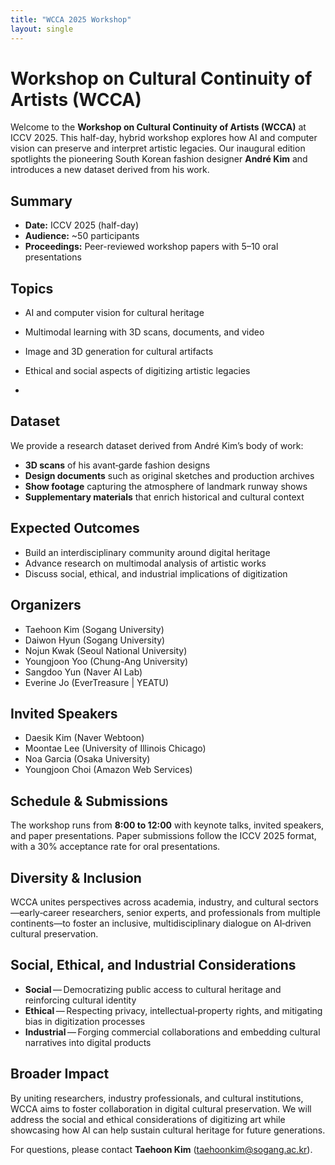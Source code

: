 ```yaml
---
title: "WCCA 2025 Workshop"
layout: single
---
```


# Workshop on Cultural Continuity of Artists (WCCA)

Welcome to the **Workshop on Cultural Continuity of Artists (WCCA)** at ICCV 2025.
This half-day, hybrid workshop explores how AI and computer vision can preserve and
interpret artistic legacies. Our inaugural edition spotlights the pioneering South
Korean fashion designer **André Kim** and introduces a new dataset derived from his
work.

## Summary
- **Date:** ICCV 2025 (half-day)
- **Audience:** ~50 participants
- **Proceedings:** Peer-reviewed workshop papers with 5–10 oral presentations

## Topics
- AI and computer vision for cultural heritage
- Multimodal learning with 3D scans, documents, and video
- Image and 3D generation for cultural artifacts
- Ethical and social aspects of digitizing artistic legacies

- 
## Dataset

We provide a research dataset derived from André Kim’s body of work:

- **3D scans** of his avant‑garde fashion designs  
- **Design documents** such as original sketches and production archives  
- **Show footage** capturing the atmosphere of landmark runway shows  
- **Supplementary materials** that enrich historical and cultural context

## Expected Outcomes
- Build an interdisciplinary community around digital heritage
- Advance research on multimodal analysis of artistic works
- Discuss social, ethical, and industrial implications of digitization

## Organizers
- Taehoon Kim (Sogang University)
- Daiwon Hyun (Sogang University)
- Nojun Kwak (Seoul National University)
- Youngjoon Yoo (Chung-Ang University)
- Sangdoo Yun (Naver AI Lab)
- Everine Jo (EverTreasure | YEATU)

## Invited Speakers
- Daesik Kim (Naver Webtoon)
- Moontae Lee (University of Illinois Chicago)
- Noa Garcia (Osaka University)
- Youngjoon Choi (Amazon Web Services)

## Schedule & Submissions
The workshop runs from **8:00 to 12:00** with keynote talks, invited speakers,
and paper presentations. Paper submissions follow the ICCV 2025 format, with a
30% acceptance rate for oral presentations.

 
## Diversity & Inclusion

WCCA unites perspectives across academia, industry, and cultural sectors—early‑career researchers, senior experts, and professionals from multiple continents—to foster an inclusive, multidisciplinary dialogue on AI‑driven cultural preservation.

## Social, Ethical, and Industrial Considerations

- **Social** — Democratizing public access to cultural heritage and reinforcing cultural identity  
- **Ethical** — Respecting privacy, intellectual‑property rights, and mitigating bias in digitization processes  
- **Industrial** — Forging commercial collaborations and embedding cultural narratives into digital products

## Broader Impact
By uniting researchers, industry professionals, and cultural institutions, WCCA
aims to foster collaboration in digital cultural preservation. We will address the
social and ethical considerations of digitizing art while showcasing how AI can
help sustain cultural heritage for future generations.

For questions, please contact **Taehoon Kim** (<taehoonkim@sogang.ac.kr>).

